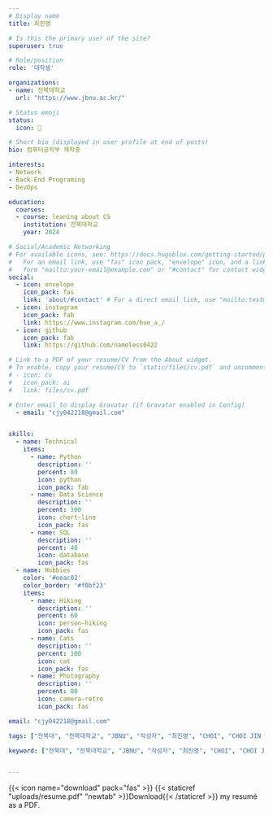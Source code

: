 ```yaml
---
# Display name
title: 최진영

# Is this the primary user of the site?
superuser: true

# Role/position
role: '대학생'

organizations:
- name: 전북대학교 
  url: "https://www.jbnu.ac.kr/"    

# Status emoji
status:
  icon: 🥑

# Short bio (displayed in user profile at end of posts)
bio: 컴퓨터공학부 재학중

interests:
- Network
- Back-End Programing
- DevOps

education:
  courses:
  - course: leaning about CS
    institution: 전북대학교
    year: 2024

# Social/Academic Networking
# For available icons, see: https://docs.hugoblox.com/getting-started/page-builder/#icons
#   For an email link, use "fas" icon pack, "envelope" icon, and a link in the
#   form "mailto:your-email@example.com" or "#contact" for contact widget.
social:
  - icon: envelope
    icon_pack: fas
    link: 'about/#contact' # For a direct email link, use "mailto:test@example.org".
  - icon: instagram
    icon_pack: fab
    link: https://www.instagram.com/hue_a_/
  - icon: github
    icon_pack: fab
    link: https://github.com/nameless0422

# Link to a PDF of your resume/CV from the About widget.
# To enable, copy your resume/CV to `static/files/cv.pdf` and uncomment the lines below.
# - icon: cv
#   icon_pack: ai
#   link: files/cv.pdf

# Enter email to display Gravatar (if Gravatar enabled in Config)
  - email: "cjy042218@gmail.com"


skills:
  - name: Technical
    items:
      - name: Python
        description: ''
        percent: 80
        icon: python
        icon_pack: fab
      - name: Data Science
        description: ''
        percent: 100
        icon: chart-line
        icon_pack: fas
      - name: SQL
        description: ''
        percent: 40
        icon: database
        icon_pack: fas
  - name: Hobbies
    color: '#eeac02'
    color_border: '#f0bf23'
    items:
      - name: Hiking
        description: ''
        percent: 60
        icon: person-hiking
        icon_pack: fas
      - name: Cats
        description: ''
        percent: 100
        icon: cat
        icon_pack: fas
      - name: Photography
        description: ''
        percent: 80
        icon: camera-retro
        icon_pack: fas

email: "cjy042218@gmail.com"

tags: ["전북대", "전북대학교", "JBNU", "작성자", "최진영", "CHOI", "CHOI JIN YEONG", "CHOIJINYEONG", "JINYEONG", "choi", "choi jin yeong", "jinyeong", "choi jinyeong", "HUE_A_", "HUE_A", "heu_a_", "heu_a", "전북", "전주", "대학교", "academy", "Jeonbuk", "Jeonbuk National", "Jeonbuk National University", "National University", "Jeonbuk University", "university", "student", "cjy", "writer", "nameless0422.com", "cjy042218@gmail.com", "email"]

keyword: ["전북대", "전북대학교", "JBNU", "작성자", "최진영", "CHOI", "CHOI JIN YEONG", "CHOIJINYEONG", "JINYEONG", "choi", "choi jin yeong", "jinyeong", "choi jinyeong", "HUE_A_", "HUE_A", "heu_a_", "heu_a", "전북", "전주", "대학교", "academy", "Jeonbuk", "Jeonbuk National", "Jeonbuk National University", "National University", "Jeonbuk University", "university", "student", "cjy", "writer", "nameless0422.com", "cjy042218@gmail.com", "email"]


---
```


{{< icon name="download" pack="fas" >}} {{< staticref "uploads/resume.pdf" "newtab" >}}Download{{< /staticref >}} my resumé as a PDF.
